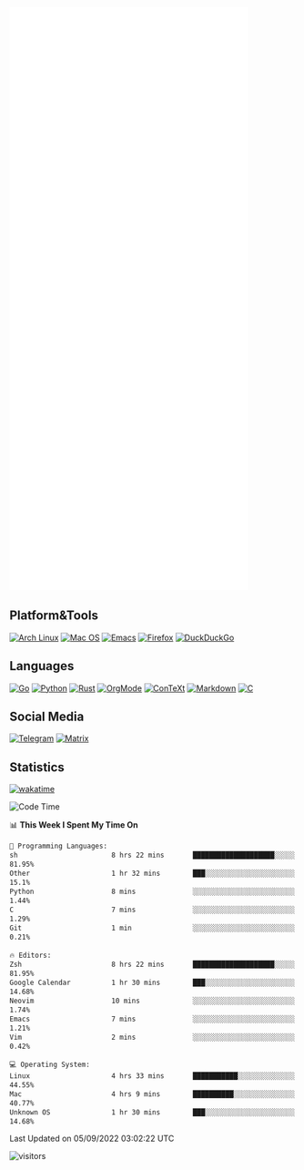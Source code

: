 ![Metrics](https://github.com/SteamedFish/SteamedFish/blob/master/github-metrics.svg)

## Platform&Tools

[![Arch Linux](https://img.shields.io/badge/ArchLinux-1793D1?logo=arch-linux&logoColor=fff&style=flat-square)](https://archlinux.org/)
[![Mac OS](https://img.shields.io/badge/MacOS-000000?style=flat-square&logo=macos&logoColor=F0F0F0)](https://www.apple.com/macos/)
[![Emacs](https://img.shields.io/badge/Emacs-%237F5AB6.svg?&style=flat-square&logo=gnu-emacs&logoColor=white)](https://www.gnu.org/software/emacs/)
[![Firefox](https://img.shields.io/badge/Firefox-FF7139?style=flat-square&logo=Firefox-Browser&logoColor=white)](https://firefox.com/)
[![DuckDuckGo](https://img.shields.io/badge/DuckDuckGo-DE5833?style=flat-square&logo=DuckDuckGo&logoColor=white)](https://duckduckgo.com/)

## Languages

[![Go](https://img.shields.io/badge/Golang-%2300ADD8.svg?style=flat-square&logo=go&logoColor=white)](https://golang.org/)
[![Python](https://img.shields.io/badge/Python-3670A0?style=flat-square&logo=python&logoColor=ffdd54)](https://www.python.org/)
[![Rust](https://img.shields.io/badge/Rust-%23000000.svg?style=flat-square&logo=rust&logoColor=white)](https://www.rust-lang.org/)
[![OrgMode](https://img.shields.io/badge/OrgMode-%23000000.svg?style=flat-square&logo=org&logoColor=white)](https://orgmode.org/)
[![ConTeXt](https://img.shields.io/badge/ConTeXt-%23008080.svg?style=flat-square&logo=latex&logoColor=white)](https://contextgarden.net/)
[![Markdown](https://img.shields.io/badge/MarkDown-%23000000.svg?style=flat-square&logo=markdown&logoColor=white)](https://daringfireball.net/projects/markdown/)
[![C](https://img.shields.io/badge/C-%2300599C.svg?style=flat-square&logo=c&logoColor=white)](https://www.iso.org/standard/74528.html)

## Social Media
[![Telegram](https://img.shields.io/badge/SteamedFish-2CA5E0?style=social&logo=telegram&logoColor=white)](https://t.me/SteamedFish)
[![Matrix](https://img.shields.io/badge/SteamedFish-2CA5E0?style=social&logo=matrix&logoColor=black)](https://matrix.to/#/@i:steamedfish.org)

## Statistics
[![wakatime](https://wakatime.com/badge/user/168280d6-fcf2-4b4f-ad3a-dc4612f35b38.svg)](https://wakatime.com/@168280d6-fcf2-4b4f-ad3a-dc4612f35b38)

<!--START_SECTION:waka-->
![Code Time](http://img.shields.io/badge/Code%20Time-1%2C985%20hrs%2058%20mins-blue)

📊 **This Week I Spent My Time On** 

```text
💬 Programming Languages: 
sh                       8 hrs 22 mins       ████████████████████░░░░░   81.95% 
Other                    1 hr 32 mins        ███░░░░░░░░░░░░░░░░░░░░░░   15.1% 
Python                   8 mins              ░░░░░░░░░░░░░░░░░░░░░░░░░   1.44% 
C                        7 mins              ░░░░░░░░░░░░░░░░░░░░░░░░░   1.29% 
Git                      1 min               ░░░░░░░░░░░░░░░░░░░░░░░░░   0.21%

🔥 Editors: 
Zsh                      8 hrs 22 mins       ████████████████████░░░░░   81.95% 
Google Calendar          1 hr 30 mins        ███░░░░░░░░░░░░░░░░░░░░░░   14.68% 
Neovim                   10 mins             ░░░░░░░░░░░░░░░░░░░░░░░░░   1.74% 
Emacs                    7 mins              ░░░░░░░░░░░░░░░░░░░░░░░░░   1.21% 
Vim                      2 mins              ░░░░░░░░░░░░░░░░░░░░░░░░░   0.42%

💻 Operating System: 
Linux                    4 hrs 33 mins       ███████████░░░░░░░░░░░░░░   44.55% 
Mac                      4 hrs 9 mins        ██████████░░░░░░░░░░░░░░░   40.77% 
Unknown OS               1 hr 30 mins        ███░░░░░░░░░░░░░░░░░░░░░░   14.68%

```


 Last Updated on 05/09/2022 03:02:22 UTC
<!--END_SECTION:waka-->

![visitors](https://visitor-badge.laobi.icu/badge?page_id=SteamedFish.SteamedFish)
